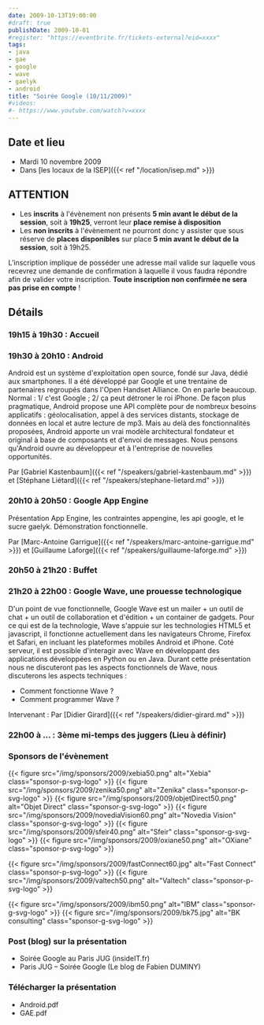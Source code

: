 ```yaml
---
date: 2009-10-13T19:00:00
#draft: true
publishDate: 2009-10-01
#register: "https://eventbrite.fr/tickets-external?eid=xxxx"
tags:
- java
- gae
- google
- wave
- gaelyk
- android
title: "Soirée Google (10/11/2009)"
#videos: 
#- https://www.youtube.com/watch?v=xxxx
---
```


## Date et lieu

* Mardi 10 novembre 2009
* Dans [les locaux de la ISEP]({{< ref "/location/isep.md" >}})

## ATTENTION

* Les **inscrits** à l'évènement non présents **5 min avant le début de la session**, soit à **19h25**, verront leur **place remise à disposition**
* Les **non inscrits** à l'évènement ne pourront donc y assister que sous réserve de **places disponibles** sur place **5 min avant le début de la session**, soit à 19h25.

L’inscription implique de posséder une adresse mail valide sur laquelle vous recevrez une demande de confirmation à laquelle il vous faudra répondre afin de valider votre inscription. **Toute inscription non confirmée ne sera pas prise en compte** !

## Détails

### 19h15 à 19h30 : Accueil

### 19h30 à 20h10 : Android

Android est un système d'exploitation open source, fondé sur Java, dédié aux smartphones. Il a été développé par Google et une trentaine de partenaires regroupés dans l'Open Handset Alliance. On en parle beaucoup. Normal : 1/ c'est Google ; 2/ ça peut détroner le roi iPhone. De façon plus pragmatique, Android propose une API complète pour de nombreux besoins applicatifs : géolocalisation, appel à des services distants, stockage de données en local et autre lecture de mp3. Mais au delà des fonctionnalités proposées, Android apporte un vrai modèle architectural fondateur et original à base de composants et d'envoi de messages. Nous pensons qu'Android ouvre au développeur et à l'entreprise de nouvelles opportunités.

Par [Gabriel Kastenbaum]({{< ref "/speakers/gabriel-kastenbaum.md" >}})
et [Stéphane Liétard]({{< ref "/speakers/stephane-lietard.md" >}})

### 20h10 à 20h50 : Google App Engine

Présentation App Engine, les contraintes appengine, les api google, et le sucre gaelyk. Démonstration fonctionnelle.

Par [Marc-Antoine Garrigue]({{< ref "/speakers/marc-antoine-garrigue.md" >}})
et [Guillaume Laforge]({{< ref "/speakers/guillaume-laforge.md" >}})

### 20h50 à 21h20 : Buffet

### 21h20 à 22h00 : Google Wave, une prouesse technologique

D'un point de vue fonctionnelle, Google Wave est un mailer + un outil de chat + un outil de collaboration et d'édition + un container de gadgets. Pour ce qui est de la technologie, Wave s'appuie sur les technologies HTML5 et javascript, il fonctionne actuellement dans les navigateurs Chrome, Firefox et Safari, en incluant les plateformes mobiles Android et iPhone. Coté serveur, il est possible d'interagir avec Wave en développant des applications développées en Python ou en Java. Durant cette présentation nous ne discuteront pas les aspects fonctionnels de Wave, nous discuterons les aspects techniques :

* Comment fonctionne Wave ?
* Comment programmer Wave ?

Intervenant : 
Par [Didier Girard]({{< ref "/speakers/didier-girard.md" >}})

### 22h00 à ... : 3ème mi-temps des juggers (Lieu à définir)

### Sponsors de l'évènement

{{< figure src="/img/sponsors/2009/xebia50.png" alt="Xebia" class="sponsor-p-svg-logo" >}}
{{< figure src="/img/sponsors/2009/zenika50.png" alt="Zenika" class="sponsor-p-svg-logo" >}}
{{< figure src="/img/sponsors/2009/objetDirect50.png" alt="Objet Direct" class="sponsor-g-svg-logo" >}}
{{< figure src="/img/sponsors/2009/novediaVision60.png" alt="Novedia Vision" class="sponsor-g-svg-logo" >}}
{{< figure src="/img/sponsors/2009/sfeir40.png" alt="Sfeir" class="sponsor-g-svg-logo" >}}
{{< figure src="/img/sponsors/2009/oxiane50.png" alt="OXiane" class="sponsor-p-svg-logo" >}}

{{< figure src="/img/sponsors/2009/fastConnect60.jpg" alt="Fast Connect" class="sponsor-p-svg-logo" >}}
{{< figure src="/img/sponsors/2009/valtech50.png" alt="Valtech" class="sponsor-p-svg-logo" >}}

{{< figure src="/img/sponsors/2009/ibm50.png" alt="IBM" class="sponsor-g-svg-logo" >}}
{{< figure src="/img/sponsors/2009/bk75.jpg" alt="BK consulting" class="sponsor-g-svg-logo" >}}

### Post (blog) sur la présentation

* Soirée Google au Paris JUG (insideIT.fr)
* Paris JUG – Soirée Google (Le blog de Fabien DUMINY)

### Télécharger la présentation

* Android.pdf
* GAE.pdf
